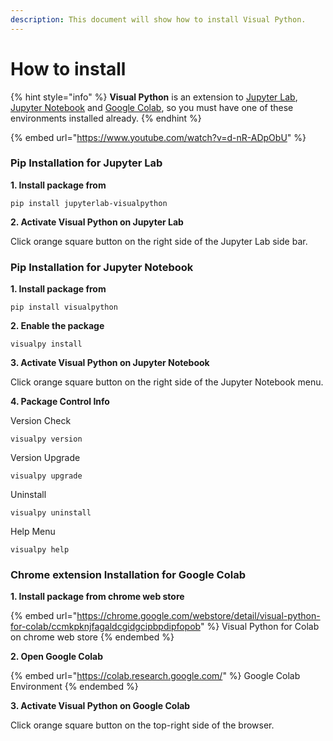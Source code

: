 ```yaml
---
description: This document will show how to install Visual Python.
---
```


# How to install



{% hint style="info" %}
**Visual Python** is an extension to [Jupyter Lab](https://jupyter.org/), [Jupyter Notebook](https://jupyter.org/) and [Google Colab](https://colab.research.google.com/), so you must have one of these environments installed already.&#x20;
{% endhint %}

{% embed url="https://www.youtube.com/watch?v=d-nR-ADpObU" %}

### Pip Installation for Jupyter Lab

**1. Install package from**

```
pip install jupyterlab-visualpython
```

**2. Activate Visual Python on Jupyter Lab**

Click orange square button on the right side of the Jupyter Lab side bar.



### Pip Installation for Jupyter Notebook

**1. Install package from**

```
pip install visualpython
```

**2. Enable the package**

```
visualpy install
```

**3. Activate Visual Python on Jupyter Notebook**

Click orange square button on the right side of the Jupyter Notebook menu.

**4. Package Control Info**

Version Check

```
visualpy version
```

Version Upgrade

```
visualpy upgrade
```

&#x20;Uninstall

```
visualpy uninstall
```

Help Menu

```
visualpy help
```



### Chrome extension Installation for Google Colab

**1. Install package from chrome web store**

{% embed url="https://chrome.google.com/webstore/detail/visual-python-for-colab/ccmkpknjfagaldcgidgcipbpdipfopob" %}
Visual Python for Colab on chrome web store
{% endembed %}

**2. Open Google Colab**

{% embed url="https://colab.research.google.com/" %}
Google Colab Environment
{% endembed %}

**3. Activate Visual Python on Google Colab**

Click orange square button on the top-right side of the browser.

